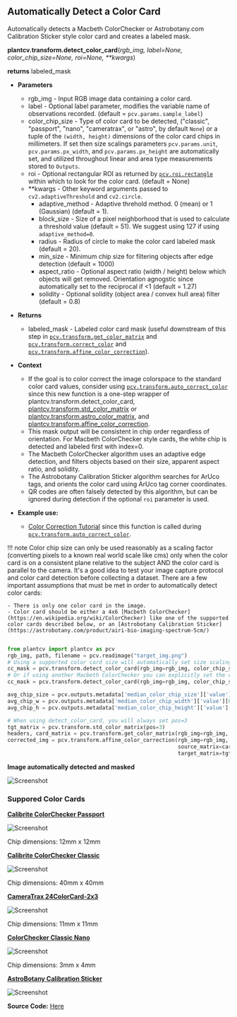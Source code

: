 ## Automatically Detect a Color Card

Automatically detects a Macbeth ColorChecker or Astrobotany.com Calibration Sticker style color card and creates a labeled mask.

**plantcv.transform.detect_color_card**(*rgb_img, label=None, color_chip_size=None, roi=None, \*\*kwargs*)

**returns** labeled_mask

- **Parameters**
    - rgb_img          - Input RGB image data containing a color card.
    - label            - Optional label parameter, modifies the variable name of observations recorded. (default = `pcv.params.sample_label`)
    - color_chip_size - Type of color card to be detected, ("classic", "passport", "nano", "cameratrax", or "astro", by default `None`) or a tuple of the `(width, height)` dimensions of the color card chips in millimeters. If set then size scalings parameters `pcv.params.unit`, `pcv.params.px_width`, and `pcv.params.px_height`
            are automatically set, and utilized throughout linear and area type measurements stored to `Outputs`. 
    - roi              - Optional rectangular ROI as returned by [`pcv.roi.rectangle`](roi_rectangle.md) within which to look for the color card. (default = None)
    - **kwargs         - Other keyword arguments passed to `cv2.adaptiveThreshold` and `cv2.circle`.
        - adaptive_method - Adaptive threhold method. 0 (mean) or 1 (Gaussian) (default = 1).
        - block_size      - Size of a pixel neighborhood that is used to calculate a threshold value (default = 51). We suggest using 127 if using `adaptive_method=0`.
        - radius         - Radius of circle to make the color card labeled mask (default = 20).
        - min_size         - Minimum chip size for filtering objects after edge detection (default = 1000)
        - aspect_ratio   - Optional aspect ratio (width / height) below which objects will get removed. Orientation agnogstic since automatically set to the reciprocal if <1 (default = 1.27)
        - solidity - Optional solidity (object area / convex hull area) filter (default = 0.8)

- **Returns**
    - labeled_mask     - Labeled color card mask (useful downstream of this step in [`pcv.transform.get_color_matrix`](get_color_matrix.md) and [`pcv.transform.correct_color`](transform_correct_color.md) and [`pcv.transform.affine_color_correction`](transform_affine_color_correction.md)).
    
- **Context**
    - If the goal is to color correct the image colorspace to the standard color card values, consider using [`pcv.transform.auto_correct_color`](transform_auto_correct_color.md) since this new function is a one-step wrapper of plantcv.transform.detect_color_card, [plantcv.transform.std_color_matrix](std_color_matrix.md) or [plantcv.transform.astro_color_matrix](astro_color_matrix.md), and [plantcv.transform.affine_color_correction](transform_affine_color_correction.md).
    - This mask output will be consistent in chip order regardless of orientation. For Macbeth ColorChecker style cards, the white chip is detected and labeled first with index=0.
    - The Macbeth ColorChecker algorithm uses an adaptive edge detection, and filters objects based on their size, apparent aspect ratio, and solidity.
    - The Astrobotany Calibration Sticker algorithm searches for ArUco tags, and orients the color card using ArUco tag corner coordinates.
    - QR codes are often falsely detected by this algorithm, but can be ignored during detection if the optional `roi` parameter is used.
- **Example use:**
    - [Color Correction Tutorial](https://plantcv.org/tutorials/color-correction) since this function is called during [`pcv.transform.auto_correct_color`](transform_auto_correct_color.md). 

!!! note
    Color chip size can only be used reasonably as a scaling factor (converting pixels to a known real world scale like cms)
    only when the color card is on a consistent plane relative to the subject AND the color card is parallel to the camera. It's a good idea to test your image capture protocol and color card detection before collecting a dataset.
    There are a few important assumptions that must be met in order to automatically detect color cards:
    
    - There is only one color card in the image.
    - Color card should be either a 4x6 [Macbeth ColorChecker](https://en.wikipedia.org/wiki/ColorChecker) like one of the supported color cards described below, or an [Astrobotany Calibration Sticker](https://astrobotany.com/product/airi-bio-imaging-spectrum-5cm/)

```python

from plantcv import plantcv as pcv
rgb_img, path, filename = pcv.readimage("target_img.png")
# Using a supported color card size will automatically set size scaling parameters
cc_mask = pcv.transform.detect_color_card(rgb_img=rgb_img, color_chip_size="passport")
# Or if using another Macbeth ColorChecker you can explicitly set the color chip size (in millimeters)
cc_mask = pcv.transform.detect_color_card(rgb_img=rgb_img, color_chip_size=(12, 12))

avg_chip_size = pcv.outputs.metadata['median_color_chip_size']['value'][0]
avg_chip_w = pcv.outputs.metadata['median_color_chip_width']['value'][0]
avg_chip_h = pcv.outputs.metadata['median_color_chip_height']['value'][0]

# When using detect_color_card, you will always set pos=3
tgt_matrix = pcv.transform.std_color_matrix(pos=3)
headers, card_matrix = pcv.transform.get_color_matrix(rgb_img=rgb_img, mask=cc_mask)
corrected_img = pcv.transform.affine_color_correction(rgb_img=rgb_img,
                                                      source_matrix=card_matrix,
                                                      target_matrix=tgt_matrix)

```

**Image automatically detected and masked**

![Screenshot](img/documentation_images/correct_color_imgs/detect_color_card.png)

### Suppored Color Cards

**[Calibrite ColorChecker Passport](https://calibrite.com/us/product/colorchecker-passport-photo-2/)** 

![Screenshot](img/documentation_images/correct_color_imgs/calibrite-passport.png)

Chip dimensions: 12mm x 12mm

**[Calibrite ColorChecker Classic](https://calibrite.com/us/product/colorchecker-classic/)** 

![Screenshot](img/documentation_images/correct_color_imgs/classic.png)

Chip dimensions: 40mm x 40mm

**[CameraTrax 24ColorCard-2x3](https://www.cameratrax.com/cardorder.php)** 

![Screenshot](img/documentation_images/correct_color_imgs/camera-trax.png)

Chip dimensions: 11mm x 11mm

**[ColorChecker Classic Nano](https://calibrite.com/us/product/colorchecker-classic-nano/)** 

![Screenshot](img/documentation_images/correct_color_imgs/nano.jpeg)

Chip dimensions: 3mm x 4mm

**[AstroBotany Calibration Sticker](https://astrobotany.com/product/airi-bio-imaging-spectrum-5cm/)**

![Screenshot](img/documentation_images/correct_color_imgs/astro-sticker.png)

**Source Code:** [Here](https://github.com/danforthcenter/plantcv/blob/main/plantcv/plantcv/transform/detect_color_card.py)
